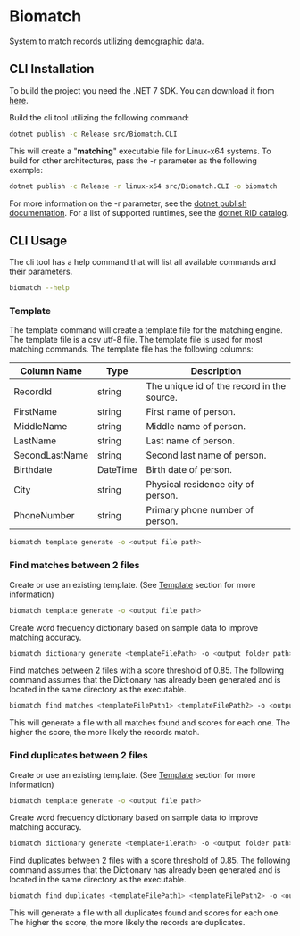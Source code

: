 # Biomatch

System to match records utilizing demographic data.

## CLI Installation

To build the project you need the .NET 7 SDK. You can download it from [here](https://dotnet.microsoft.com/download/dotnet/7.0).

Build the cli tool utilizing the following command:
```zsh
dotnet publish -c Release src/Biomatch.CLI
```

This will create a "**matching**" executable file for Linux-x64 systems. To build for other architectures, pass the -r parameter as the following example:
```zsh
dotnet publish -c Release -r linux-x64 src/Biomatch.CLI -o biomatch
```

For more information on the -r parameter, see the [dotnet publish documentation](https://docs.microsoft.com/en-us/dotnet/core/tools/dotnet-publish).
For a list of supported runtimes, see the [dotnet RID catalog](https://docs.microsoft.com/en-us/dotnet/core/rid-catalog).

## CLI Usage

The cli tool has a help command that will list all available commands and their parameters.
```zsh
biomatch --help
```

### Template

The template command will create a template file for the matching engine. The template file is a csv utf-8 file.
The template file is used for most matching commands. The template file has the following columns:

| Column Name    | Type     | Description                                |
|----------------|----------|--------------------------------------------|
| RecordId       | string   | The unique id of the record in the source. |
| FirstName      | string   | First name of person.                      |
| MiddleName     | string   | Middle name of person.                     |
| LastName       | string   | Last name of person.                       |
| SecondLastName | string   | Second last name of person.                |
| Birthdate      | DateTime | Birth date of person.                      |
| City           | string   | Physical residence city of person.         |
| PhoneNumber    | string   | Primary phone number of person.            |

```zsh
biomatch template generate -o <output file path>
```

### Find matches between 2 files

Create or use an existing template. (See [Template](#template) section for more information)
```zsh
biomatch template generate -o <output file path>
```

Create word frequency dictionary based on sample data to improve matching accuracy.
```zsh
biomatch dictionary generate <templateFilePath> -o <output folder path>
```

Find matches between 2 files with a score threshold of 0.85.
The following command assumes that the Dictionary has already been generated and is located in the same directory as the executable.
```zsh
biomatch find matches <templateFilePath1> <templateFilePath2> -o <output file path> --score 0.85
```

This will generate a file with all matches found and scores for each one. The higher the score, the more likely the records match.

### Find duplicates between 2 files

Create or use an existing template. (See [Template](#Template) section for more information)
```zsh
biomatch template generate -o <output file path>
```

Create word frequency dictionary based on sample data to improve matching accuracy.
```zsh
biomatch dictionary generate <templateFilePath> -o <output folder path>
```

Find duplicates between 2 files with a score threshold of 0.85.
The following command assumes that the Dictionary has already been generated and is located in the same directory as the executable.
```zsh
biomatch find duplicates <templateFilePath1> <templateFilePath2> -o <output file path>  --score 0.85
```

This will generate a file with all duplicates found and scores for each one. The higher the score, the more likely the records are duplicates.
